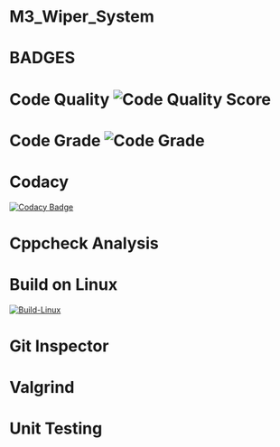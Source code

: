 # M3_Wiper_System

# BADGES

# Code Quality ![Code Quality Score](https://api.codiga.io/project/33345/score/svg)
# Code Grade ![Code Grade](https://api.codiga.io/project/33345/status/svg)

# Codacy
[![Codacy Badge](https://app.codacy.com/project/badge/Grade/fc02cb070a974b6c8f97ab3b4e4ff909)](https://www.codacy.com/gh/IndhujaB/M3_Wiper_System/dashboard?utm_source=github.com&amp;utm_medium=referral&amp;utm_content=IndhujaB/M3_Wiper_System&amp;utm_campaign=Badge_Grade)

# Cppcheck Analysis


# Build on Linux
[![Build-Linux](https://github.com/IndhujaB/M3_Wiper_System/actions/workflows/Build%20on%20linux.yml/badge.svg)](https://github.com/IndhujaB/M3_Wiper_System/actions/workflows/Build%20on%20linux.yml)


# Git Inspector


# Valgrind


# Unit Testing


